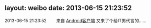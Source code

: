 layout: weibo
date: 2013-06-15 21:23:52
---
2013-06-15 21:23:52  &nbsp;&nbsp;&nbsp;&nbsp;&nbsp;&nbsp; 来自 <a href="http://app.weibo.com/t/feed/c66T5g" rel="nofollow">Android客户端</a>
又来了个给IT男代言的…… ​​​
